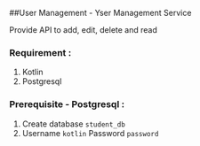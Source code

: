 ##User Management - Yser Management Service

Provide API to add, edit, delete and read

### Requirement :

1. Kotlin
2. Postgresql

### Prerequisite - Postgresql :

1. Create database `student_db`
2. Username `kotlin` Password `password`

